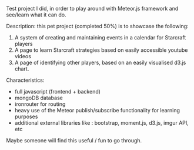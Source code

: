 Test project I did, in order to play around with Meteor.js framework and see/learn what it can do.

Description: this pet project (completed 50%) is to showcase the following: 
1. A system of creating and maintaining events in a calendar for Starcraft players 
2. A page to learn Starcraft strategies based on easily accessible youtube videos 
3. A page of identifying other players, based on an easily visualised d3.js chart.

Characteristics:
- full javascript (frontend + backend)
- mongoDB database
- ironrouter for routing
- heavy use of the Meteor publish/subscribe functionality for learning purposes
- additional external libraries like : bootstrap, moment.js, d3.js, imgur API, etc

Maybe someone will find this useful / fun to go through. 


